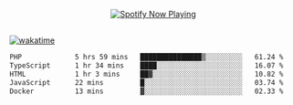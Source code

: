 

<p align="center">
  <a href="https://open.spotify.com/user/31ljmyymhthokwewwcd6dsdmvprm" target="_blank"><img src="https://novatorem-psi-rosy.vercel.app/api/spotify" alt="Spotify Now Playing"/></a>
</p>

##

[![wakatime](https://wakatime.com/badge/user/87646243-158a-4241-a3cb-668e1fa2dbb8.svg)](https://wakatime.com/@87646243-158a-4241-a3cb-668e1fa2dbb8)
<!--START_SECTION:waka-->

```txt
PHP             5 hrs 59 mins   ███████████████▒░░░░░░░░░   61.24 %
TypeScript      1 hr 34 mins    ████░░░░░░░░░░░░░░░░░░░░░   16.07 %
HTML            1 hr 3 mins     ██▓░░░░░░░░░░░░░░░░░░░░░░   10.82 %
JavaScript      22 mins         █░░░░░░░░░░░░░░░░░░░░░░░░   03.74 %
Docker          13 mins         ▓░░░░░░░░░░░░░░░░░░░░░░░░   02.33 %
```

<!--END_SECTION:waka-->
